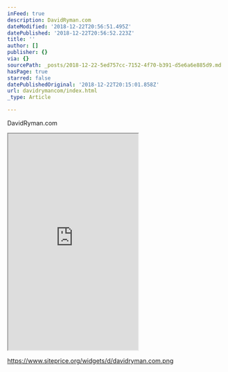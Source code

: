 ```yaml
---
inFeed: true
description: DavidRyman.com
dateModified: '2018-12-22T20:56:51.495Z'
datePublished: '2018-12-22T20:56:52.223Z'
title: ''
author: []
publisher: {}
via: {}
sourcePath: _posts/2018-12-22-5ed757cc-7152-4f70-b391-d5e6a6e885d9.md
hasPage: true
starred: false
datePublishedOriginal: '2018-12-22T20:15:01.858Z'
url: davidrymancom/index.html
_type: Article

---
```

DavidRyman.com

<iframe src="https://the-grid.github.io/ed-userhtml/?g=eJyVkMFqwzAMhl9FsIMuXRwo5DDqXvoQPau2lhjs2MhOTd--TtsctsNYQUjww6__kw4ujHCJYlk09ghZjMaplJS_lKq1dtkVTuIMd1FGVZ0duWRllaWrs3ILNHcmhi7NIwL5ovHMl9UD5yhlghN5s3gqURCWzIGSxo-c2sTjoXWYKbDGTSFhgjxRappxYjwjmNjwssah37Xa96-cH2BgYyA3w5X80iyT8PefZzwZP-vK-OuUf1EMG8VrEzw2vUnRkhSsPzjeAYOTh9M" height="500" style=""></iframe>

https://www.siteprice.org/widgets/d/davidryman.com.png